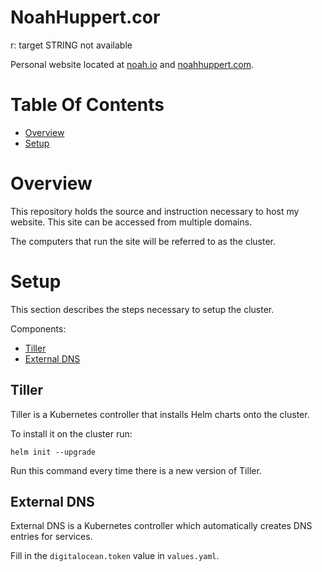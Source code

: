 # NoahHuppert.cor
r: target STRING not available


Personal website located at [noah.io](http://noahh.io) and 
[noahhuppert.com](http://noahhuppert.com).

# Table Of Contents
- [Overview](#overview)
- [Setup](#setup)

# Overview
This repository holds the source and instruction necessary to host my website. 
This site can be accessed from multiple domains.  

The computers that run the site will be referred to as the cluster.

# Setup
This section describes the steps necessary to setup the cluster.  

Components:

- [Tiller](#tiller)
- [External DNS](#external-dns)

## Tiller
Tiller is a Kubernetes controller that installs Helm charts onto the cluster.  

To install it on the cluster run:

```
helm init --upgrade
```

Run this command every time there is a new version of Tiller.

## External DNS
External DNS is a Kubernetes controller which automatically creates DNS entries 
for services.  

Fill in the `digitalocean.token` value in `values.yaml`.


